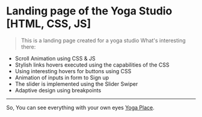 # Landing page of the Yoga Studio [HTML, CSS, JS]

> This is a landing page created for a yoga studio
What's interesting there:
- Scroll Animation using CSS & JS
- Stylish links hovers executed using the capabilities of the CSS
- Using interesting hovers for buttons using CSS
- Animation of inputs in form to Sign up 
- The slider is implemented using the Slider Swiper 
- Adaptive design using breakpoints
---
So, You can see everything with your own eyes [Yoga Place](https://valeryiatselesh.github.io/Yoga-Place/).
